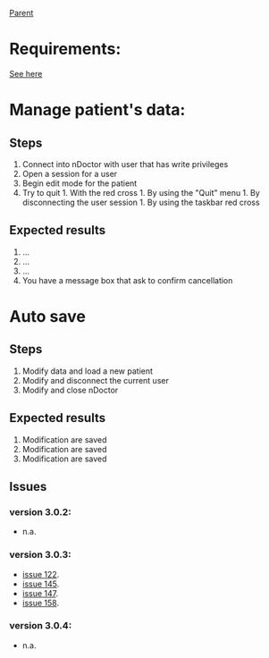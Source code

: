 [Parent](PatientSessionTestSuite.md)
# Requirements: #
[See here](PatientData.md)

# Manage patient's data: #
## Steps ##
  1. Connect into nDoctor with user that has write privileges
  1. Open a session for a user
  1. Begin edit mode for the patient
  1. Try to quit
    1. With the red cross
    1. By using the "Quit" menu
    1. By disconnecting the user session
    1. By using the taskbar red cross
## Expected results ##
  1. ...
  1. ...
  1. ...
  1. You have a message box that ask to confirm cancellation
# Auto save #
## Steps ##
  1. Modify data and load a new patient
  1. Modify and disconnect the current user
  1. Modify and close nDoctor
## Expected results ##
  1. Modification are saved
  1. Modification are saved
  1. Modification are saved
## Issues ##
### version 3.0.2: ###
  * n.a.
### version 3.0.3: ###
  * [issue 122](https://code.google.com/p/ndoctor/issues/detail?id=122).
  * [issue 145](https://code.google.com/p/ndoctor/issues/detail?id=145).
  * [issue 147](https://code.google.com/p/ndoctor/issues/detail?id=147).
  * [issue 158](https://code.google.com/p/ndoctor/issues/detail?id=158).
### version 3.0.4: ###
  * n.a.